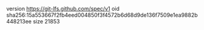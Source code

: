 version https://git-lfs.github.com/spec/v1
oid sha256:15a553667f2fb4eed004850f3f4572b6d68d9de136f7509e1ea9882b448213ee
size 21853
